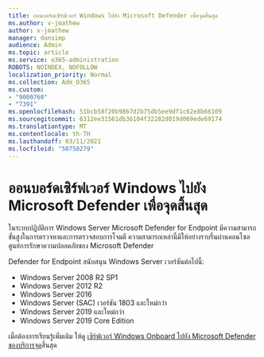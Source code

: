 ```yaml
---
title: ออนบอร์ดเซิร์ฟเวอร์ Windows ไปยัง Microsoft Defender เพื่อจุดสิ้นสุด
ms.author: v-jmathew
author: v-jmathew
manager: dansimp
audience: Admin
ms.topic: article
ms.service: o365-administration
ROBOTS: NOINDEX, NOFOLLOW
localization_priority: Normal
ms.collection: Adm_O365
ms.custom:
- "9000760"
- "7391"
ms.openlocfilehash: 51bcb58f20b9867d2b75db5ee9df1c62e8b66109
ms.sourcegitcommit: 6312ee31561db36104f32282d019d069ede69174
ms.translationtype: MT
ms.contentlocale: th-TH
ms.lasthandoff: 03/11/2021
ms.locfileid: "50750279"
---
```

# <a name="onboard-a-windows-server-to-microsoft-defender-for-endpoint"></a>ออนบอร์ดเซิร์ฟเวอร์ Windows ไปยัง Microsoft Defender เพื่อจุดสิ้นสุด

ในระบบปฏิบัติการ Windows Server Microsoft Defender for Endpoint มีความสามารถขั้นสูงในการตรวจหาและการตรวจสอบการโจมตี ความสามารถเหล่านี้มีให้อย่างราบรื่นผ่านคอนโซลศูนย์การรักษาความปลอดภัยของ Microsoft Defender

Defender for Endpoint สนับสนุน Windows Server เวอร์ชันต่อไปนี้:

- Windows Server 2008 R2 SP1
- Windows Server 2012 R2
- Windows Server 2016
- Windows Server (SAC) เวอร์ชัน 1803 และใหม่กว่า
- Windows Server 2019 และใหม่กว่า
- Windows Server 2019 Core Edition

เมื่อต้องการเรียนรู้เพิ่มเติม ให้ดู [เซิร์ฟเวอร์ Windows Onboard ไปยัง Microsoft Defender ของบริการจุด](https://go.microsoft.com/fwlink/?linkid=2143627)สิ้นสุด
